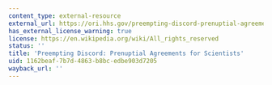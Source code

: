```yaml
---
content_type: external-resource
external_url: https://ori.hhs.gov/preempting-discord-prenuptial-agreements-scientists
has_external_license_warning: true
license: https://en.wikipedia.org/wiki/All_rights_reserved
status: ''
title: 'Preempting Discord: Prenuptial Agreements for Scientists'
uid: 1162beaf-7b7d-4863-b8bc-edbe903d7205
wayback_url: ''
---
```

